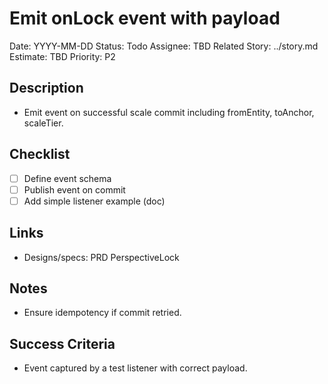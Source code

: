 # Emit onLock event with payload

Date: YYYY-MM-DD
Status: Todo
Assignee: TBD
Related Story: ../story.md
Estimate: TBD
Priority: P2

## Description
- Emit event on successful scale commit including fromEntity, toAnchor, scaleTier.

## Checklist
- [ ] Define event schema
- [ ] Publish event on commit
- [ ] Add simple listener example (doc)

## Links
- Designs/specs: PRD PerspectiveLock

## Notes
- Ensure idempotency if commit retried.

## Success Criteria
- Event captured by a test listener with correct payload.
